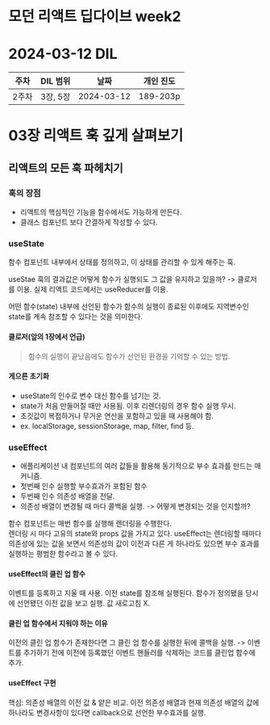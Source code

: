 # 모던 리액트 딥다이브 week2
# 2024-03-12 DIL

|주차|DIL 범위|날짜|개인 진도|
|------|---|---|---|
| 2주차 |3장, 5장|2024-03-12|189-203p|


# 03장 리액트 훅 깊게 살펴보기

## 리액트의 모든 훅 파헤치기
### 훅의 장점
- 리액트의 핵심적인 기능을 함수에서도 가능하게 만든다.
- 클래스 컴포넌트 보다 간결하게 작성할 수 있다.

### useState 
함수 컴포넌트 내부에서 상태를 정의하고, 이 상태를 관리할 수 있게 해주는 훅.

useStae 훅의 결과값은 어떻게 함수가 실행되도 그 값을 유지하고 있을까?
-> 클로저를 이용. 실제 리액트 코드에서는 useReducer를 이용.

어떤 함수(state) 내부에 선언된 함수가 함수의 실행이 종료된 이후에도 지역변수인 <br>
state를 계속 참조할 수 있다는 것을 의미한다.

#### 클로저(앞의 1장에서 언급)
> 함수의 실행이 끝났음에도 함수가 선언된 환경을 기억할 수 있는 방법.


#### 게으른 초기화
- useState의 인수로 변수 대신 함수를 넘기는 것.
- state가 처음 만들어질 때만 사용됨. 이후 리렌더링의 경우 함수 실행 무시.
- 초깃값이 복접하거나 무거운 연산을 포함하고 있을 때 사용해야 함.
- ex. localStorage, sessionStorage, map, filter, find 등.

### useEffect
- 애플리케이션 내 컴포넌트의 여러 값들을 활용해 동기적으로 부수 효과를 만드는 매커니즘.
- 첫번째 인수 실행할 부수효과가 포함된 함수
- 두번째 인수 의존성 배열을 전달.
- 의존성 배열이 변경될 때 마다 콜백을 실행. -> 어떻게 변경되는 것을 인지할까?

함수 컴포넌트는 매번 함수를 실행해 렌더링을 수행한다.  
렌더링 시 마다 고유의 state와 props 값을 가지고 있다. 
useEffect는 렌더링할 때마다 의존성에 있는 값을 보면서 의존성의 값이 이전과 다른 게 하나라도 있으면 
부수 효과를 실행하는 평범한 함수라고 볼 수 있다.

#### useEffect의 클린 업 함수
이벤트를 등록하고 지울 때 사용.
이전 state를 참조해 실행된다.
함수가 정의됐을 당시에 선언됐던 이전 값을 보고 실행. 값 새로고침 X.

#### 클린 업 함수에서 지워야 하는 이유
이전의 클린 업 함수가 존재한다면 그 클린 업 함수를 실행한 뒤에 콜백을 실행.
-> 이벤트를 추가하기 전에 이전에 등록했던 이벤트 핸들러를 삭제하는 코드를 클린업 함수에 추가.

#### useEffect 구현
핵심: 의존성 배열의 이전 값 & 얕은 비교.
이전 의존성 배열과 현재 의존성 배열의 값에 하나라도 변경사항이 있다면 callback으로 선언한 부수효과를 실행.

